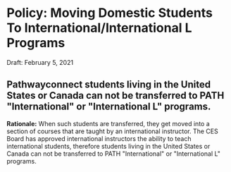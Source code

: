 # Policy: Moving Domestic Students To International/International L Programs
Draft: February 5, 2021

## Pathwayconnect students living in the United States or Canada can not be transferred to PATH "International" or "International L" programs.

**Rationale:** When such students are transferred, they get moved into a section of courses that are taught by an international instructor. The CES Board has approved international instructors the ability to teach international students, therefore students living in the United States or Canada can not be transferred to PATH "International" or "International L" programs.

